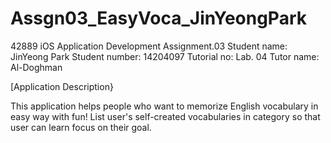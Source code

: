 # Assgn03_EasyVoca_JinYeongPark

42889 iOS Application Development Assignment.03
Student name: JinYeong Park
Student number: 14204097
Tutorial no: Lab. 04 
Tutor name: Al-Doghman

[Application Description}

This application helps people who want to memorize English vocabulary in easy way with fun! List user's self-created vocabularies in category so that user can learn focus on their goal.

